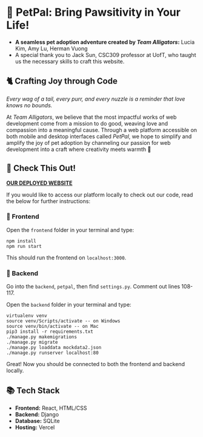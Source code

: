 # 🐾 PetPal: Bring Pawsitivity in Your Life!

* **A seamless pet adoption adventure created by _Team Alligators_:** Lucia Kim, Amy Lu, Herman Vuong
* A special thank you to Jack Sun, CSC309 professor at UofT, who taught us the necessary skills to craft this website.

## 🐈 Crafting Joy through Code

*Every wag of a tail, every purr, and every nuzzle is a reminder that love knows no bounds.*

At _Team Alligators_, we believe that the most impactful works of web development come from a mission to do good, weaving love and compassion into a meaningful cause.
Through a web platform accessible on both mobile and desktop interfaces called _PetPal_, we hope to simplify and amplify the joy of pet adoption by channeling our passion for web development into a craft where creativity meets warmth 💖

## 🎁 Check This Out!

**[OUR DEPLOYED WEBSITE](https://pet-pal-web.vercel.app/)**

If you would like to access our platform locally to check out our code, read the below for further instructions:

### 💅 Frontend

Open the `frontend` folder in your terminal and type:
```
npm install
npm run start
```
This should run the frontend on `localhost:3000`.

### 🦿 Backend

Go into the `backend`, `petpal`, then find `settings.py`. Comment out lines 108-117.

Open the `backend` folder in your terminal and type:
```
virtualenv venv
source venv/Scripts/activate -- on Windows
source venv/bin/activate -- on Mac
pip3 install -r requirements.txt
./manage.py makemigrations
./manage.py migrate
./manage.py loaddata mockdata2.json
./manage.py runserver localhost:80
```

Great! Now you should be connected to both the frontend and backend locally.


## 📚	Tech Stack

* **Frontend:** React, HTML/CSS
* **Backend:** Django
* **Database:** SQLite
* **Hosting:** Vercel
